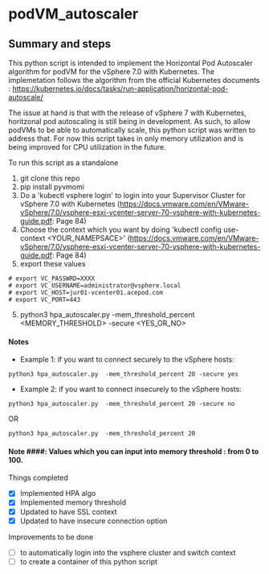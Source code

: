 # podVM_autoscaler

## Summary and steps ##
This  python script is intended to implement the Horizontal Pod Autoscaler algorithm for podVM for the vSphere 7.0 with Kubernetes. The implemetation follows the algorithm from the official Kubernetes documents : https://kubernetes.io/docs/tasks/run-application/horizontal-pod-autoscale/ 

The issue at hand is that with the release of vSphere 7 with Kubernetes, horitzonal pod autoscaling is still being in development. As such, to allow podVMs to be able to automatically scale, this python script was written to address that. For now this script takes in only memory utilization and is being improved for CPU utilization in the future. 

To run this script as a standalone

1) git clone this repo
2) pip install pyvmomi
3) Do a 'kubectl vsphere login' to login into your Supervisor Cluster for vSphere 7.0 with Kubernetes (https://docs.vmware.com/en/VMware-vSphere/7.0/vsphere-esxi-vcenter-server-70-vsphere-with-kubernetes-guide.pdf: Page 84) 
4) Choose the context which you want by doing 'kubectl config use-context <YOUR_NAMEPSACE>' (https://docs.vmware.com/en/VMware-vSphere/7.0/vsphere-esxi-vcenter-server-70-vsphere-with-kubernetes-guide.pdf: Page 84)
4) export these values
```
# export VC_PASSWRD=XXXX
# export VC_USERNAME=administrator@vsphere.local
# export VC_HOST=jur01-vcenter01.acepod.com
# export VC_PORT=443
```
5) python3 hpa_autoscaler.py  -mem_threshold_percent <MEMORY_THRESHOLD> -secure <YES_OR_NO> 

#### Notes ####
- Example 1: if you want to connect securely to the vSphere hosts: 

```
python3 hpa_autoscaler.py  -mem_threshold_percent 20 -secure yes
```
- Example 2: if you want to connect insecurely to the vSphere hosts: 
```
python3 hpa_autoscaler.py  -mem_threshold_percent 20 -secure no 
```
OR 

```
python3 hpa_autoscaler.py  -mem_threshold_percent 20
```

#### Note ####: Values which you can input into memory threshold : from 0 to 100. 

Things completed
- [x] Implemented HPA algo
- [x] Implemented memory threshold
- [x] Updated to have SSL context
- [x] Updated to have insecure connection option

Improvements to be done
- [ ] to automatically login into the vsphere cluster and switch context
- [ ] to create a container of this python script
